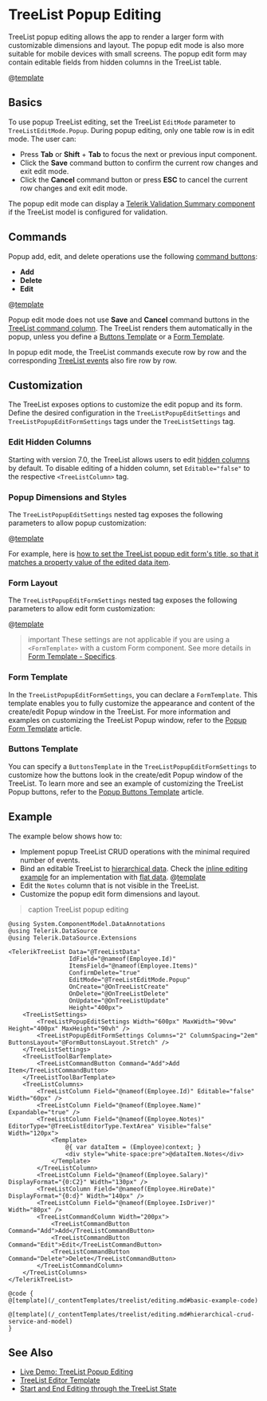 
# TreeList Popup Editing

TreeList popup editing allows the app to render a larger form with customizable dimensions and layout. The popup edit mode is also more suitable for mobile devices with small screens. The popup edit form may contain editable fields from hidden columns in the TreeList table.

@[template](/_contentTemplates/treelist/editing.md#overview-required)

## Basics

To use popup TreeList editing, set the TreeList `EditMode` parameter to `TreeListEditMode.Popup`. During popup editing, only one table row is in edit mode. The user can:

* Press **Tab** or **Shift** + **Tab** to focus the next or previous input component.
* Click the **Save** command button to confirm the current row changes and exit edit mode.
* Click the **Cancel** command button or press **ESC** to cancel the current row changes and exit edit mode.

The popup edit mode can display a [Telerik Validation Summary component](slug:validation-tools-summary) if the TreeList model is configured for validation.

## Commands

Popup add, edit, and delete operations use the following [command buttons](slug:treelist-editing-overview#commands):

* **Add**
* **Delete**
* **Edit**

@[template](/_contentTemplates/treelist/editing.md#without-commands)

Popup edit mode does not use **Save** and **Cancel** command buttons in the [TreeList command column](slug:treelist-columns-command). The TreeList renders them automatically in the popup, unless you define a [Buttons Template](slug:treelist-templates-popup-buttons) or a [Form Template](slug:treelist-templates-popup-form).

In popup edit mode, the TreeList commands execute row by row and the corresponding [TreeList events](slug:treelist-editing-overview#events) also fire row by row.

## Customization

The TreeList exposes options to customize the edit popup and its form. Define the desired configuration in the `TreeListPopupEditSettings` and `TreeListPopupEditFormSettings` tags under the `TreeListSettings` tag.

### Edit Hidden Columns

Starting with version 7.0, the TreeList allows users to edit [hidden columns](slug:treelist-columns-visible) by default. To disable editing of a hidden column, set `Editable="false"` to the respective `<TreeListColumn>` tag.

### Popup Dimensions and Styles

The `TreeListPopupEditSettings` nested tag exposes the following parameters to allow popup customization:

@[template](/_contentTemplates/common/popup-edit-customization.md#popup-settings)

For example, here is [how to set the TreeList popup edit form's title, so that it matches a property value of the edited data item](slug:grid-kb-popup-edit-title).

### Form Layout

The `TreeListPopupEditFormSettings` nested tag exposes the following parameters to allow edit form customization:

@[template](/_contentTemplates/common/popup-edit-customization.md#edit-form-settings)

>important These settings are not applicable if you are using a `<FormTemplate>` with a custom Form component. See more details in [Form Template - Specifics](slug:treelist-templates-popup-form#specifics).

### Form Template

In the `TreeListPopupEditFormSettings`, you can declare a `FormTemplate`. This template enables you to fully customize the appearance and content of the create/edit Popup window in the TreeList. For more information and examples on customizing the TreeList Popup window, refer to the [Popup Form Template](slug:treelist-templates-popup-form) article.

### Buttons Template

You can specify a `ButtonsTemplate` in the `TreeListPopupEditFormSettings` to customize how the buttons look in the create/edit Popup window of the TreeList. To learn more and see an example of customizing the TreeList Popup buttons, refer to the [Popup Buttons Template](slug:treelist-templates-popup-buttons) article.

## Example

The example below shows how to:

* Implement popup TreeList CRUD operations with the minimal required number of events.
* Bind an editable TreeList to [hierarchical data](slug:treelist-data-binding-hierarchical-data). Check the [inline editing example](slug:treelist-editing-inline#example) for an implementation with [flat data](slug:treelist-data-binding-flat-data).
@[template](/_contentTemplates/treelist/editing.md#basic-example-description)
* Edit the `Notes` column that is not visible in the TreeList.
* Customize the popup edit form dimensions and layout.

>caption TreeList popup editing

````RAZOR
@using System.ComponentModel.DataAnnotations
@using Telerik.DataSource
@using Telerik.DataSource.Extensions

<TelerikTreeList Data="@TreeListData"
                 IdField="@nameof(Employee.Id)"
                 ItemsField="@nameof(Employee.Items)"
                 ConfirmDelete="true"
                 EditMode="@TreeListEditMode.Popup"
                 OnCreate="@OnTreeListCreate"
                 OnDelete="@OnTreeListDelete"
                 OnUpdate="@OnTreeListUpdate"
                 Height="400px">
    <TreeListSettings>
        <TreeListPopupEditSettings Width="600px" MaxWidth="90vw" Height="400px" MaxHeight="90vh" />
        <TreeListPopupEditFormSettings Columns="2" ColumnSpacing="2em" ButtonsLayout="@FormButtonsLayout.Stretch" />
    </TreeListSettings>
    <TreeListToolBarTemplate>
        <TreeListCommandButton Command="Add">Add Item</TreeListCommandButton>
    </TreeListToolBarTemplate>
    <TreeListColumns>
        <TreeListColumn Field="@nameof(Employee.Id)" Editable="false" Width="60px" />
        <TreeListColumn Field="@nameof(Employee.Name)" Expandable="true" />
        <TreeListColumn Field="@nameof(Employee.Notes)" EditorType="@TreeListEditorType.TextArea" Visible="false" Width="120px">
            <Template>
                @{ var dataItem = (Employee)context; }
                <div style="white-space:pre">@dataItem.Notes</div>
            </Template>
        </TreeListColumn>
        <TreeListColumn Field="@nameof(Employee.Salary)" DisplayFormat="{0:C2}" Width="130px" />
        <TreeListColumn Field="@nameof(Employee.HireDate)" DisplayFormat="{0:d}" Width="140px" />
        <TreeListColumn Field="@nameof(Employee.IsDriver)" Width="80px" />
        <TreeListCommandColumn Width="200px">
            <TreeListCommandButton Command="Add">Add</TreeListCommandButton>
            <TreeListCommandButton Command="Edit">Edit</TreeListCommandButton>
            <TreeListCommandButton Command="Delete">Delete</TreeListCommandButton>
        </TreeListCommandColumn>
    </TreeListColumns>
</TelerikTreeList>

@code {
@[template](/_contentTemplates/treelist/editing.md#basic-example-code)

@[template](/_contentTemplates/treelist/editing.md#hierarchical-crud-service-and-model)
}
````

## See Also

* [Live Demo: TreeList Popup Editing](https://demos.telerik.com/blazor-ui/treelist/editing-popup)
* [TreeList Editor Template](slug:treelist-templates-editor)
* [Start and End Editing through the TreeList State](slug:grid-kb-add-edit-state)

